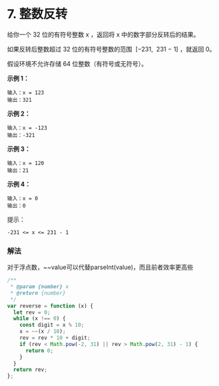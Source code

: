 # 7. 整数反转

给你一个 32 位的有符号整数 x ，返回将 x 中的数字部分反转后的结果。

如果反转后整数超过 32 位的有符号整数的范围  [−231,  231 − 1] ，就返回 0。

假设环境不允许存储 64 位整数（有符号或无符号）。



**示例 1：**

```
输入：x = 123
输出：321
```

**示例 2：**

```
输入：x = -123
输出：-321

```

**示例 3：**

```
输入：x = 120
输出：21
```

**示例 4：**

```
输入：x = 0
输出：0
```

提示：

`-231 <= x <= 231 - 1`

### 解法

对于浮点数，~~value可以代替parseInt(value)，而且前者效率更高些

```js
/**
 * @param {number} x
 * @return {number}
 */
var reverse = function (x) {
  let rev = 0;
  while (x !== 0) {
    const digit = x % 10;
    x = ~~(x / 10);
    rev = rev * 10 + digit;
    if (rev < Math.pow(-2, 31) || rev > Math.pow(2, 31) - 1) {
      return 0;
    }
  }
  return rev;
};
```
